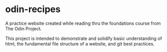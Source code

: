 # odin-recipes
A practice website created while reading thru the foundations course
from The Odin Project.

This project is intended to demonstrate and solidify basic
understanding of html, the fundamental file structure of a website,
and git best practices.